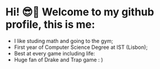 # Hi! 😎🤙 Welcome to my github profile, this is me: 
* I like studing math and going to the gym;
* First year of Computer Science Degree at IST (Lisbon);
* Best at every game including life:
* Huge fan of Drake and Trap game : ) 
  

